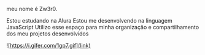 meu nome é Zw3r0.

Estou estudando na Alura
Estou me desenvolvendo na linguagem JavaScript
Utilizo esse espaço para minha organização e compartilhamento dos meu projetos desenvolvidos

![https://i.gifer.com/1gp7.gif](link)
